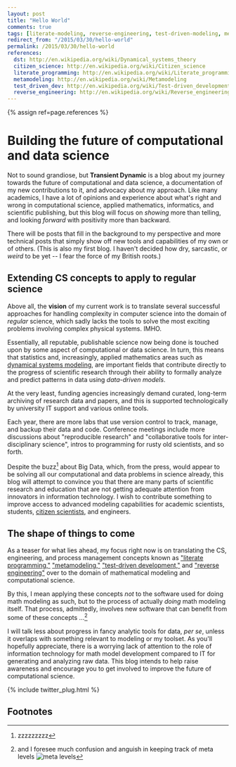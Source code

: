 ```yaml
---
layout: post
title: "Hello World"
comments: true
tags: [literate-modeling, reverse-engineering, test-driven-modeling, metamodeling, discussion]
redirect_from: "/2015/03/30/hello-world"
permalink: /2015/03/30/hello-world
references:
  dst: http://en.wikipedia.org/wiki/Dynamical_systems_theory
  citizen_science: http://en.wikipedia.org/wiki/Citizen_science
  literate_programming: http://en.wikipedia.org/wiki/Literate_programming
  metamodeling: http://en.wikipedia.org/wiki/Metamodeling
  test_driven_dev: http://en.wikipedia.org/wiki/Test-driven_development
  reverse_engineering: http://en.wikipedia.org/wiki/Reverse_engineering
---
```


{% assign ref=page.references %}

# Building the future of computational and data science

Not to sound grandiose, but **Transient Dynamic** is a blog about my
journey towards the future of computational and data science, a
documentation of my new contributions to it, and advocacy about my
approach. Like many academics, I have a lot of opinions and experience
about what's right and wrong in computational science, applied
mathematics, informatics, and scientific publishing, but this blog
will focus on *showing* more than telling, and looking *forward* with
positivity more than backward.

There will be posts that fill in the background to my perspective and
more technical posts that simply show off new tools and capabilities
of my own or of others. (This is also my first blog. I haven't decided
how dry, sarcastic, or *weird* to be yet -- I fear the force of my British roots.)

## Extending CS concepts to apply to regular science

Above all, the **vision** of my current work is to translate several
successful approaches for handling complexity in computer science into
the domain of *regular* science, which sadly lacks the tools to solve
the most exciting problems involving complex physical
systems. IMHO.

Essentially, all reputable, publishable science now being done is
touched upon by some aspect of computational or data science. In turn,
this means that statistics and, increasingly, applied mathematics
areas such as
[dynamical systems modeling]({{ref['dst']}}),
are important fields that contribute directly to the progress of
scientific research through their ability to formally analyze and
predict patterns in data using *data-driven models*.

At the very least, funding agencies increasingly demand curated, long-term
archiving of research data and papers, and this is supported
technologically by university IT support and various online tools.

Each year, there are more labs that use version control to track,
manage, and backup their data and code. Conference meetings include
more discussions about "reproducible research" and "collaborative
tools for inter-disciplinary science", intros to programming for rusty
old scientists, and so forth.

Despite the buzz[^1] about Big Data, which, from the press, would
appear to be solving all our computational and data problems in
science already, this blog will attempt to convince you that there are
many parts of scientific research and education that are not getting
adequate attention from innovators in information technology. I wish
to contribute something to improve access to advanced modeling
capabilities for academic scientists, students,
[citizen scientists]({{ref['citizen_science']}}), and engineers.

## The shape of things to come

As a teaser for what lies ahead, my focus right now is on translating
the CS, engineering, and process management concepts known as
["literate programming,"]({{ref['literate_programming']}})
["metamodeling,"]({{ref['metamodeling']}})
["test-driven development,"]({{ref['test_driven_dev']}})
and
["reverse engineering"]({{ref['reverse_engineering']}})
over to the domain of mathematical modeling and computational
science.

By this, I mean applying these concepts *not* to the software used for
doing math modeling as such, but to the process of actually *doing*
math modeling itself. That process, admittedly, involves new
software that can benefit from some of these concepts ...[^2]

I will talk less about progress in fancy analytic tools for data, *per
se*, unless it overlaps with something relevant to modeling or my toolset. As you'll
hopefully appreciate, there is a worrying lack of attention to the
role of information technology for math model development compared to
IT for generating and analyzing raw data. This blog intends to help
raise awareness and encourage you to get involved to improve the
future of computational science.

{% include twitter_plug.html %}

## Footnotes

[^1]: zzzzzzzzz

[^2]: and I foresee much confusion and anguish in keeping track of meta levels ![meta levels](http://imgs.xkcd.com/comics/hofstadter.png)


